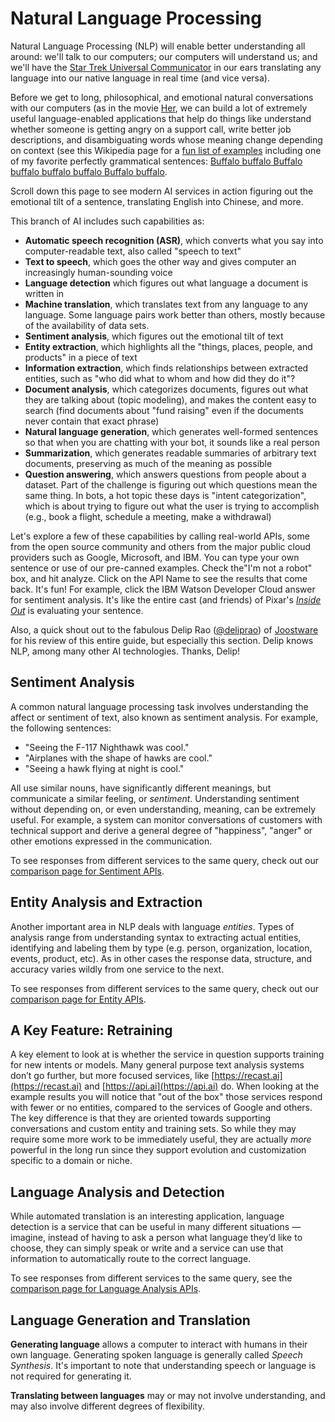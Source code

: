# Natural Language Processing

Natural Language Processing (NLP) will enable better understanding all around: we'll talk to our computers; our computers will understand us; and we'll have the [Star Trek Universal Communicator](http://memory-alpha.wikia.com/wiki/Universal_translator) in our ears translating any language into our native language in real time (and vice versa).

Before we get to long, philosophical, and emotional natural conversations with our computers (as in the movie [Her](http://www.imdb.com/title/tt1798709/), we can build a lot of extremely useful language-enabled applications that help do things like understand whether someone is getting angry on a support call, write better job descriptions, and disambiguating words whose meaning change depending on context (see this Wikipedia page for a [fun list of examples](https://en.wikipedia.org/wiki/List_of_linguistic_example_sentences) including one of my favorite perfectly grammatical sentences: [Buffalo buffalo Buffalo buffalo buffalo buffalo Buffalo buffalo](https://en.wikipedia.org/wiki/Buffalo_buffalo_Buffalo_buffalo_buffalo_buffalo_Buffalo_buffalo).

Scroll down this page to see modern AI services in action figuring out the emotional tilt of a sentence, translating English into Chinese, and more.

This branch of AI includes such capabilities as:
* **Automatic speech recognition (ASR)**, which converts what you say into computer-readable text, also called "speech to text"
* **Text to speech**, which goes the other way and gives computer an increasingly human-sounding voice
* **Language detection** which figures out what language a document is written in
* **Machine translation**, which translates text from any language to any language. Some language pairs work better than others, mostly because of the availability of data sets.
* **Sentiment analysis**, which figures out the emotional tilt of text
* **Entity extraction**, which highlights all the "things, places, people, and products" in a piece of text
* **Information extraction**, which finds relationships between extracted entities, such as "who did what to whom and how did they do it"?
* **Document analysis**, which categorizes documents, figures out what they are talking about (topic modeling), and makes the content easy to search (find documents about "fund raising" even if the documents never contain that exact phrase)
* **Natural language generation**, which generates well-formed sentences so that when you are chatting with your bot, it sounds like a real person
* **Summarization**, which generates readable summaries of arbitrary text documents, preserving as much of the meaning as possible
* **Question answering**, which answers questions from people about a dataset. Part of the challenge is figuring out which questions mean the same thing. In bots, a hot topic these days is "intent categorization", which is about trying to figure out what the user is trying to accomplish (e.g., book a flight, schedule a meeting, make a withdrawal)

Let's explore a few of these capabilities by calling real-world APIs, some from the open source community and others from the major public cloud providers such as Google, Microsoft, and IBM. You can type your own sentence or use of our pre-canned examples. Check the"I'm not a robot" box, and hit analyze. Click on the API Name to see the results that come back. It's fun! For example, click the IBM Watson Developer Cloud answer for sentiment analysis. It's like the entire cast (and friends) of Pixar's [*Inside Out*](http://www.imdb.com/title/tt2096673/) is evaluating your sentence.

Also, a quick shout out to the fabulous Delip Rao ([@deliprao](http://twitter.com/deliprao)) of [Joostware](http://joostware.com/) for his review of this entire guide, but especially this section. Delip knows NLP, among many other AI technologies. Thanks, Delip!

## Sentiment Analysis

A common natural language processing task involves understanding the affect or sentiment of text, also known as sentiment analysis. For example, the following sentences:

* "Seeing the F-117 Nighthawk was cool."
* "Airplanes with the shape of hawks are cool."
* "Seeing a hawk flying at night is cool."

All use similar nouns, have significantly different meanings,  but communicate a similar feeling, or _sentiment_. Understanding sentiment without depending on, or even understanding, meaning, can be extremely useful. For example, a system can monitor conversations of customers with technical support and derive a general degree of "happiness", "anger" or other emotions expressed in the communication.

To see responses from different services to the same query, check out our [comparison page for Sentiment APIs](/test/phrase/sentiment-analysis).

## Entity Analysis and Extraction

Another important area in NLP deals with language _entities_. Types of analysis range from understanding syntax to extracting actual entities, identifying and labeling them by type (e.g. person, organization, location, events, product, etc). As in other cases the response data, structure, and accuracy varies wildly from one service to the next.

To see responses from different services to the same query, check out our [comparison page for Entity APIs](/test/phrase/entity-analysis).

## A Key Feature: Retraining

A key element to look at is whether the service in question supports training for new intents or models. Many general purpose text analysis systems don’t go further, but more focused services, like [https://recast.ai](https://recast.ai) and [https://api.ai](https://api.ai) do. When looking at the example results you will notice that "out of the box" those services respond with fewer or no entities, compared to the services of Google and others. The key difference is that they are oriented towards supporting conversations and custom entity and training sets. So while they may require some more work to be immediately useful, they are actually _more_ powerful in the long run since they support evolution and customization specific to a domain or niche.

## Language Analysis and Detection

While automated translation is an interesting application, language detection is a service that can be useful in many different situations — imagine, instead of having to ask a person what language they’d like to choose, they can simply speak or write and a service can use that information to automatically route to the correct language.

To see responses from different services to the same query, see the [comparison page for Language Analysis APIs](/test/phrase/language-analysis).

## Language Generation and Translation

**Generating language** allows a computer to interact with humans in their own language. Generating spoken language is generally called _Speech Synthesis_. It's important to note that understanding speech or language is not required for generating it.

**Translating between languages** may or may not involve understanding, and may also involve different degrees of flexibility.
